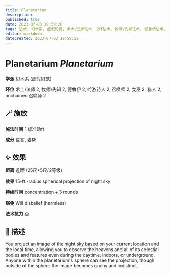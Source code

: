 ```yaml
---
title: Planetarium
description: 
published: true
date: 2023-07-03 19:59:28
tags: 法术, 幻术系, 虚假幻觉, 术士/法师法术, 2环法术, 牧师/先知法术, 德鲁伊法术, 吟游诗人法术, 召唤师法术, 女巫法术, 猎人法术, unchained 召唤师法术
editor: markdown
dateCreated: 2023-07-03 19:59:28
---
```


# **Planetarium** *Planetarium*

**学派** 幻术系 (虚假幻觉) 

**环位** 术士/法师 2, 牧师/先知 2, 德鲁伊 2, 吟游诗人 2, 召唤师 2, 女巫 2, 猎人 2, unchained 召唤师 2

## 🪄 施放

**施法时间** 1 标准动作

**成分** 语言, 姿势

## ✨ 效果  

**距离** 近距 (25尺+5尺/2等级) 

**效果** 15-ft.-radius spherical projection of night sky 

**持续时间** concentration + 3 rounds 

**豁免** Will disbelief (harmless)

**法术抗力** 否

## 📖 描述

You project an image of the night sky based on your current location and the local time, allowing you to observe the heavens and all of its celestial bodies and features even during the daytime, indoors, or underground. Anyone within the planetarium's sphere can see the projection, though outside of the sphere the image becomes grainy and indistinct.
    